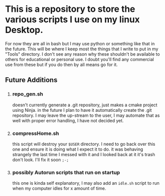 # This is a repository to store the various scripts I use on my linux Desktop.
For now they are all in bash but I may use python or something like that in the future. This will be where I keep most the things that I write to put in my "Tools" directory. I don't see any reason why these shouldn't be available to others for educational or personal use. I doubt you'll find any commercial use from these but if you do then by all means go for it. 


## Future Additions
1. ### repo_gen.sh
    doesn't currently generate a .git repository, just makes a cmake project using Ninja. in the future I plan to have it automatically create the .git repository. I may leave the up-stream to the user, I may automate that as well with proper error handling, I have not decided yet.
2. ### compressHome.sh
    this script will destroy your `$USER` directory. I need to go back over this one and ensure it is doing what I expect it to do. it was behaving strangely the last time I messed with it and I looked back at it it's trash don't look. I'll fix it soon `;-;`
3. ### possibly Autorun scripts that run on startup
    this one is kinda self explanatory, I may also add an `idle.sh` script to run when my computer idles for x amount of time.